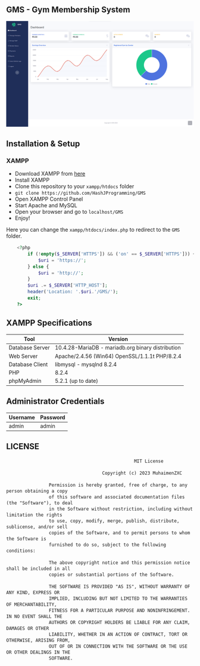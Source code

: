 ## GMS - Gym Membership System
![Alt text](screenshots/image.png)

## Installation & Setup
### XAMPP
- Download XAMPP from [here](https://www.apachefriends.org/download.html)
- Install XAMPP
- Clone this repository to your `xampp/htdocs` folder
- `git clone https://github.com/HashJProgramming/GMS`
- Open XAMPP Control Panel
- Start Apache and MySQL
- Open your browser and go to `localhost/GMS`
- Enjoy!

Here you can change the `xampp/htdocs/index.php` to redirect to the `GMS` folder.
```php
    <?php
        if (!empty($_SERVER['HTTPS']) && ('on' == $_SERVER['HTTPS'])) {
            $uri = 'https://';
        } else {
            $uri = 'http://';
        }
        $uri .= $_SERVER['HTTP_HOST'];
        header('Location: '.$uri.'/GMS/');
        exit;
    ?>
```

## XAMPP Specifications

| Tool            | Version                             |
|-----------------|-------------------------------------|
| Database Server | 10.4.28-MariaDB - mariadb.org binary distribution |
| Web Server      | Apache/2.4.56 (Win64) OpenSSL/1.1.1t PHP/8.2.4 |
| Database Client | libmysql - mysqlnd 8.2.4             |
| PHP             | 8.2.4                               |
| phpMyAdmin      | 5.2.1 (up to date)                   |

## Administrator Credentials
| Username | Password |
|----------|----------|
| admin    | admin    |

## LICENSE
```               
                                                MIT License

                                    Copyright (c) 2023 MuhaimenZXC

                Permission is hereby granted, free of charge, to any person obtaining a copy
                of this software and associated documentation files (the "Software"), to deal
                in the Software without restriction, including without limitation the rights
                to use, copy, modify, merge, publish, distribute, sublicense, and/or sell
                copies of the Software, and to permit persons to whom the Software is
                furnished to do so, subject to the following conditions:

                The above copyright notice and this permission notice shall be included in all
                copies or substantial portions of the Software.

                THE SOFTWARE IS PROVIDED "AS IS", WITHOUT WARRANTY OF ANY KIND, EXPRESS OR
                IMPLIED, INCLUDING BUT NOT LIMITED TO THE WARRANTIES OF MERCHANTABILITY,
                FITNESS FOR A PARTICULAR PURPOSE AND NONINFRINGEMENT. IN NO EVENT SHALL THE
                AUTHORS OR COPYRIGHT HOLDERS BE LIABLE FOR ANY CLAIM, DAMAGES OR OTHER
                LIABILITY, WHETHER IN AN ACTION OF CONTRACT, TORT OR OTHERWISE, ARISING FROM,
                OUT OF OR IN CONNECTION WITH THE SOFTWARE OR THE USE OR OTHER DEALINGS IN THE
                SOFTWARE.
```